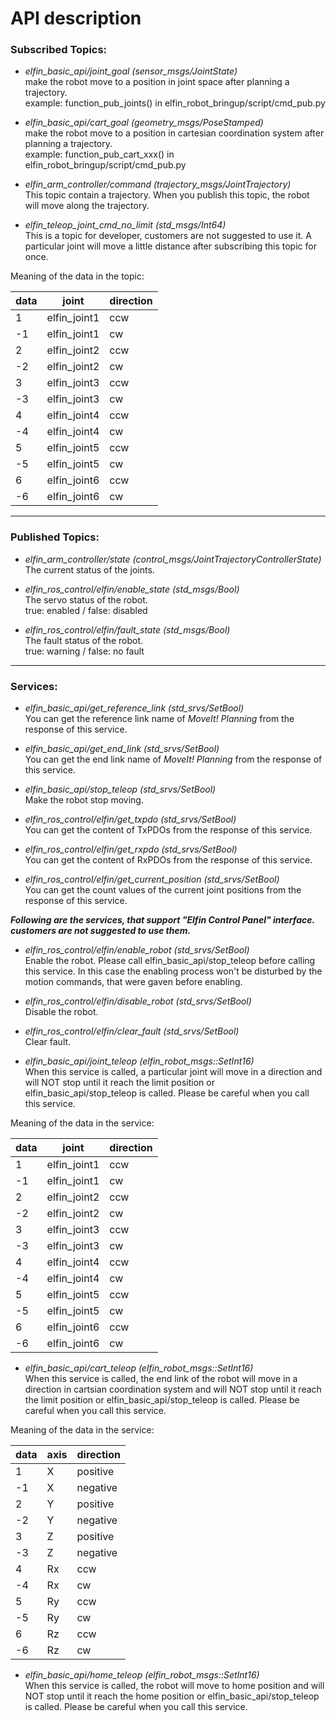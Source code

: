  API description
=====
### Subscribed Topics:

* *elfin_basic_api/joint_goal (sensor_msgs/JointState)*  
make the robot move to a position in joint space after planning a trajectory.  
example: function_pub_joints() in elfin_robot_bringup/script/cmd_pub.py

* *elfin_basic_api/cart_goal (geometry_msgs/PoseStamped)*  
make the robot move to a position in cartesian coordination system after planning a trajectory.  
example: function_pub_cart_xxx() in elfin_robot_bringup/script/cmd_pub.py

* *elfin_arm_controller/command (trajectory_msgs/JointTrajectory)*  
This topic contain a trajectory. When you publish this topic, the robot will move along the trajectory.

* *elfin_teleop_joint_cmd_no_limit (std_msgs/Int64)*  
This is a topic for developer, customers are not suggested to use it. A particular joint will move a little distance after subscribing this topic for once.

Meaning of the data in the topic:

| data | joint       | direction |
| ------- | ------------| -------------- |
| 1 | elfin_joint1| ccw |
| -1 | elfin_joint1 | cw |
| 2 | elfin_joint2 | ccw |
| -2 | elfin_joint2 | cw |
| 3 | elfin_joint3| ccw |
| -3 | elfin_joint3 | cw |
| 4 | elfin_joint4 | ccw |
| -4 | elfin_joint4 | cw |
| 5 | elfin_joint5| ccw |
| -5 | elfin_joint5 | cw |
| 6 | elfin_joint6 | ccw |
| -6 | elfin_joint6 | cw |

------
### Published Topics:

* *elfin_arm_controller/state (control_msgs/JointTrajectoryControllerState)*  
The current status of the joints.

* *elfin_ros_control/elfin/enable_state (std_msgs/Bool)*  
The servo status of the robot.  
true: enabled / false: disabled

* *elfin_ros_control/elfin/fault_state (std_msgs/Bool)*  
The fault status of the robot.  
true: warning / false: no fault

------
### Services:

* *elfin_basic_api/get_reference_link (std_srvs/SetBool)*  
You can get the reference link name of *MoveIt! Planning* from the response of this service.

* *elfin_basic_api/get_end_link (std_srvs/SetBool)*  
You can get the end link name of *MoveIt! Planning* from the response of this service.

* *elfin_basic_api/stop_teleop (std_srvs/SetBool)*  
Make the robot stop moving.

* *elfin_ros_control/elfin/get_txpdo (std_srvs/SetBool)*  
You can get the content of TxPDOs from the response of this service.

* *elfin_ros_control/elfin/get_rxpdo (std_srvs/SetBool)*  
You can get the content of RxPDOs from the response of this service.

* *elfin_ros_control/elfin/get_current_position (std_srvs/SetBool)*  
You can get the count values of the current joint positions from the response of this service.

***Following are the services, that support "Elfin Control Panel" interface.  customers are not suggested to use them.***

* *elfin_ros_control/elfin/enable_robot (std_srvs/SetBool)*  
Enable the robot. Please call elfin_basic_api/stop_teleop before calling this service. In this case the enabling process won't be disturbed by the motion commands, that were gaven before enabling.

* *elfin_ros_control/elfin/disable_robot (std_srvs/SetBool)*  
Disable the robot.  

* *elfin_ros_control/elfin/clear_fault (std_srvs/SetBool)*  
Clear fault.  

* *elfin_basic_api/joint_teleop (elfin_robot_msgs::SetInt16)*  
When this service is called, a particular joint will move in a direction and will NOT stop until it reach the limit position or elfin_basic_api/stop_teleop is called. Please be careful when you call this service.

Meaning of the data in the service:

| data | joint       | direction |
| ------- | ------------| -------------- |
| 1 | elfin_joint1| ccw |
| -1 | elfin_joint1 | cw |
| 2 | elfin_joint2 | ccw |
| -2 | elfin_joint2 | cw |
| 3 | elfin_joint3| ccw |
| -3 | elfin_joint3 | cw |
| 4 | elfin_joint4 | ccw |
| -4 | elfin_joint4 | cw |
| 5 | elfin_joint5| ccw |
| -5 | elfin_joint5 | cw |
| 6 | elfin_joint6 | ccw |
| -6 | elfin_joint6 | cw |

* *elfin_basic_api/cart_teleop (elfin_robot_msgs::SetInt16)*  
When this service is called, the end link of the robot will move in a direction in cartsian coordination system and will NOT stop until it reach the limit position or elfin_basic_api/stop_teleop is called. Please be careful when you call this service.

Meaning of the data in the service:

| data | axis       | direction |
| ------- | ------------| -------------- |
| 1 | X | positive |
| -1 | X | negative |
| 2 | Y | positive |
| -2 | Y | negative |
| 3 | Z | positive |
| -3 | Z | negative |
| 4 | Rx | ccw |
| -4 | Rx | cw |
| 5 | Ry | ccw |
| -5 | Ry | cw |
| 6 | Rz | ccw |
| -6 | Rz | cw |

* *elfin_basic_api/home_teleop (elfin_robot_msgs::SetInt16)*  
When this service is called, the robot will move to home position and will NOT stop until it reach the home position or elfin_basic_api/stop_teleop is called. Please be careful when you call this service.
